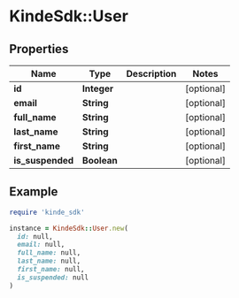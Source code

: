 # KindeSdk::User

## Properties

| Name | Type | Description | Notes |
| ---- | ---- | ----------- | ----- |
| **id** | **Integer** |  | [optional] |
| **email** | **String** |  | [optional] |
| **full_name** | **String** |  | [optional] |
| **last_name** | **String** |  | [optional] |
| **first_name** | **String** |  | [optional] |
| **is_suspended** | **Boolean** |  | [optional] |

## Example

```ruby
require 'kinde_sdk'

instance = KindeSdk::User.new(
  id: null,
  email: null,
  full_name: null,
  last_name: null,
  first_name: null,
  is_suspended: null
)
```

